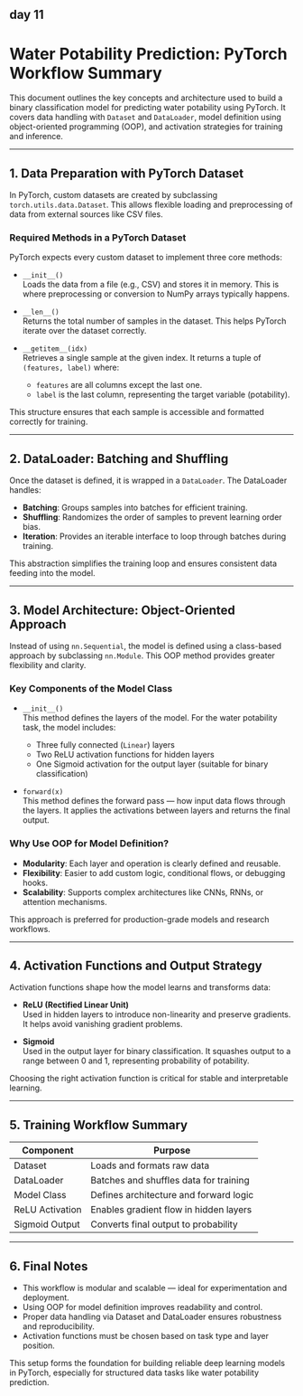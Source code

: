 ## day 11


# Water Potability Prediction: PyTorch Workflow Summary

This document outlines the key concepts and architecture used to build a binary classification model for predicting water potability using PyTorch. It covers data handling with `Dataset` and `DataLoader`, model definition using object-oriented programming (OOP), and activation strategies for training and inference.

---

## 1. Data Preparation with PyTorch Dataset

In PyTorch, custom datasets are created by subclassing `torch.utils.data.Dataset`. This allows flexible loading and preprocessing of data from external sources like CSV files.

### Required Methods in a PyTorch Dataset

PyTorch expects every custom dataset to implement three core methods:

- `__init__()`  
  Loads the data from a file (e.g., CSV) and stores it in memory. This is where preprocessing or conversion to NumPy arrays typically happens.

- `__len__()`  
  Returns the total number of samples in the dataset. This helps PyTorch iterate over the dataset correctly.

- `__getitem__(idx)`  
  Retrieves a single sample at the given index. It returns a tuple of `(features, label)` where:
  - `features` are all columns except the last one.
  - `label` is the last column, representing the target variable (potability).

This structure ensures that each sample is accessible and formatted correctly for training.

---

## 2. DataLoader: Batching and Shuffling

Once the dataset is defined, it is wrapped in a `DataLoader`. The DataLoader handles:

- **Batching**: Groups samples into batches for efficient training.
- **Shuffling**: Randomizes the order of samples to prevent learning order bias.
- **Iteration**: Provides an iterable interface to loop through batches during training.

This abstraction simplifies the training loop and ensures consistent data feeding into the model.

---

## 3. Model Architecture: Object-Oriented Approach

Instead of using `nn.Sequential`, the model is defined using a class-based approach by subclassing `nn.Module`. This OOP method provides greater flexibility and clarity.

### Key Components of the Model Class

- `__init__()`  
  This method defines the layers of the model. For the water potability task, the model includes:
  - Three fully connected (`Linear`) layers
  - Two ReLU activation functions for hidden layers
  - One Sigmoid activation for the output layer (suitable for binary classification)

- `forward(x)`  
  This method defines the forward pass — how input data flows through the layers. It applies the activations between layers and returns the final output.

### Why Use OOP for Model Definition?

- **Modularity**: Each layer and operation is clearly defined and reusable.
- **Flexibility**: Easier to add custom logic, conditional flows, or debugging hooks.
- **Scalability**: Supports complex architectures like CNNs, RNNs, or attention mechanisms.

This approach is preferred for production-grade models and research workflows.

---

## 4. Activation Functions and Output Strategy

Activation functions shape how the model learns and transforms data:

- **ReLU (Rectified Linear Unit)**  
  Used in hidden layers to introduce non-linearity and preserve gradients. It helps avoid vanishing gradient problems.

- **Sigmoid**  
  Used in the output layer for binary classification. It squashes output to a range between 0 and 1, representing probability of potability.

Choosing the right activation function is critical for stable and interpretable learning.

---

## 5. Training Workflow Summary

| Component       | Purpose                                      |
|----------------|----------------------------------------------|
| Dataset         | Loads and formats raw data                   |
| DataLoader      | Batches and shuffles data for training       |
| Model Class     | Defines architecture and forward logic       |
| ReLU Activation | Enables gradient flow in hidden layers       |
| Sigmoid Output  | Converts final output to probability         |

---

## 6. Final Notes

- This workflow is modular and scalable — ideal for experimentation and deployment.
- Using OOP for model definition improves readability and control.
- Proper data handling via Dataset and DataLoader ensures robustness and reproducibility.
- Activation functions must be chosen based on task type and layer position.

This setup forms the foundation for building reliable deep learning models in PyTorch, especially for structured data tasks like water potability prediction.


